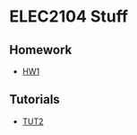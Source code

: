 # ELEC2104 Stuff

## Homework

 - [HW1](https://github.com/mridsole/ELEC2104/blob/master/HW1/HW1.ipynb)


## Tutorials

 - [TUT2](https://github.com/mridsole/ELEC2104/blob/master/TUT2/TUT2.ipynb)
